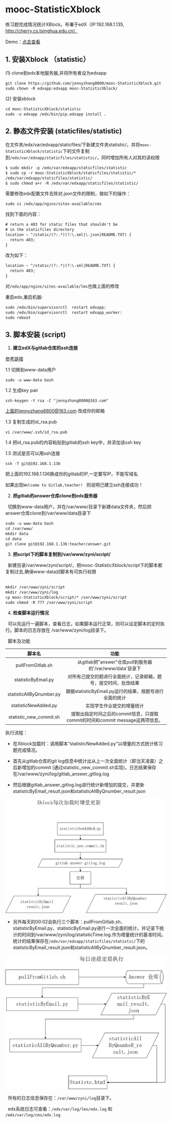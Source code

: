 # mooc-StatisticXblock
练习题完成情况统计XBlock。布署于edX（IP:192.168.1.135, http://cherry.cs.tsinghua.edu.cn）

Demo：[点击查看](http://cherry.cs.tsinghua.edu.cn/courses/Tsinghua/CS101/2015_T1/courseware/65a2e6de0e7f4ec8a261df82683a2fc3/31997002ffe3402388b8c9acaf4267d0/)

## 1. 安装Xblock （statistic）
   (1) clone到edx本地服务器,并将所有者设为edxapp

```
git clone https://github.com/jennyzhang8800/mooc-StatisticXblock.git
sudo chown -R edxapp:edxapp mooc-StatisticXblock/
```
   (2) 安装xblock
```
cd mooc-StatisticXblock/statistic
sudo -u edxapp /edx/bin/pip.edxapp install .

```
## 2. 静态文件安装 (staticfiles/statistic)

在文件夹/edx/var/edxapp/staticfiles/下新建文件夹statistic/，并将```mooc-StatisticXblock/statistic```下的文件复制到```/edx/var/edxapp/staticfiles/statistic/```，同时增加所有人对其的读权限

```
$ sudo mkdir -p /edx/var/edxapp/staticfiles/statistic
$ sudo cp -r mooc-StatisticXblock/staticfiles/statistic/* /edx/var/edxapp/staticfiles/statistic/
$ sudo chmod a+r -R /edx/var/edxapp/staticfiles/statistic/
```
需要修改edx配置文件去除对.json文件的限制，做如下的操作：
```
sudo vi /edx/app/nginx/sites-available/cms
```
找到下面的内容：
```
# return a 403 for static files that shouldn't be
# in the staticfiles directory
location ~ ^/static/(?:.*)(?:\.xml|\.json|README.TXT) {
  return 403;
}
```
改为如下：

```
location ~ ^/static/(?:.*)(?:\.xml|README.TXT) {
  return 403;
}
```
对```/edx/app/nginx/sites-available/lms```也做上面的修改

重启edx,重启机器:
```
sudo /edx/bin/supervisorctl  restart edxapp:
sudo /edx/bin/supervisorctl  restart edxapp_worker:
sudo reboot
```
## 3. 脚本安装 (script)
1. **建立edX与gitlab仓库的ssh连接**

 [参考链接](http://apple.cs.tsinghua.edu.cn/help/ssh/README)
 
 1.1 切换到www-data用户
 ```
 sudo -u www-data bash
 ```
 1.2 生成key pair
 
 ```
 ssh-keygen -t rsa -C "jennyzhang8800@163.com"
 ```
 上面的jennyzhang8800@163.com 改成你的邮箱
 
 1.3 复制生成的id_rsa.pub
 ```
 vi /var/www/.ssh/id_rsa.pub
 ```
 1.4 把id_rsa.pub的内容粘贴到gitlab的ssh key中，并添加该ssh key
 
 1.5 测试是否可以用ssh连接
 ```
 ssh -T git@192.168.1.136
 ```
 把上面的192.168.1.136换成你的gitlab的IP,一定要写IP，不能写域名
 
 如果出现```Welcome to Gitlab,teacher! ``` 则说明己建立ssh连接成功！
 
2. **把gitlab的answer仓库clone到edx服务器**

   切换到www-data用户，并在/var/www/目录下新建data文件夹，然后把 answer仓库clone到/var/www/data目录下
   
   ```
   sudo -u www-data bash
   cd /var/www/
   mkdir data
   cd data
   git clone git@192.168.1.136:teacher/answer.git
   ```
   
3. **把script下的脚本复制到/var/www/zyni/script/**

   新建目录/var/www/zyni/script/，把mooc-StatisticXblock/script下的脚本都复制过去,确保www-data对脚本有可执行权限
   ```
  
   mkdir /var/www/zyni/script
   mkdir /var/www/zyni/log
   cp mooc-StatisticXblock/script/* /var/www/zyni/script
   sudo chmod -R 777 /var/www/zyni/script
 
   ```
   
 
  
  
4. **检查脚本运行情况**

   可以先运行一遍脚本，查看日志，如果脚本运行正常，则可以设定脚本的定时执行。脚本的日志存放在 /var/www/zyni/log目录下。
   
   脚本及功能
   
| 脚本名 | 功能 |
|:----:| :----:|
|pullFromGitlab.sh|从gitlab把"answer"仓库pull到服务器的'/var/www/data'目录下|
|statisticByEmail.py|对所有己提交的题进行全面统计，记录邮箱，题号，提交时间，批改结果|
|statisticAllByQnumber.py|跟据statisticByEmail.py运行的结果，按题号进行全面的统计|
|statisticNewAdded.py|实现学生作业提交的增量统计|
|statistic_new_commit.sh|提取出指定时间之后的commit信息，只提取commit的时间和commit message这两项信息。|

执行流程：

+ 在Xblock加载时：调用脚本“statisticNewAdded.py”以增量的方式统计练习题完成情况。
  
 + 首先从gitlab仓库的git log信息中统计出从上一次全面统计（即当天凌晨）之后新增加的commit (通过statistic_new_commit.sh实现)，日志结果保存在/var/www/zyni/log/gitlab_answer_gitlog.log
  
 + 然后根据gitlab_answer_gitlog.log进行统计新增加的提交，并更新statisticByEmail_result.json和statisticAllByQnumber_result.json
 
![picture](https://github.com/jennyzhang8800/mooc-StatisticXblock/blob/master/%E5%A2%9E%E9%87%8F%E6%9B%B4%E6%96%B0.jpg)

+ 另外每天的00:02会执行三个脚本：pullFromGitlab.sh、statisticByEmail.py、statisticByEmail.py进行一次全面的统计。并记录下统计的时间到/var/www/zyni/log/statisticTime.log.作为增量统计的基准时间。统计的结果保存在```/edx/var/edxapp/staticfiles/statistic/```下的 statisticByEmail_result.json和statisticAllByQnumber_result.json。

![picture](https://github.com/jennyzhang8800/mooc-StatisticXblock/blob/master/%E5%AE%9A%E6%97%B6%E6%89%A7%E8%A1%8C.jpg)

   所有的日志信息保存在：```/var/www/zyni/log```目录下。
   
   edx系统日志可查看：```/edx/var/log/lms/edx.log``` 和``` /edx/var/log/cms/edx.log```
